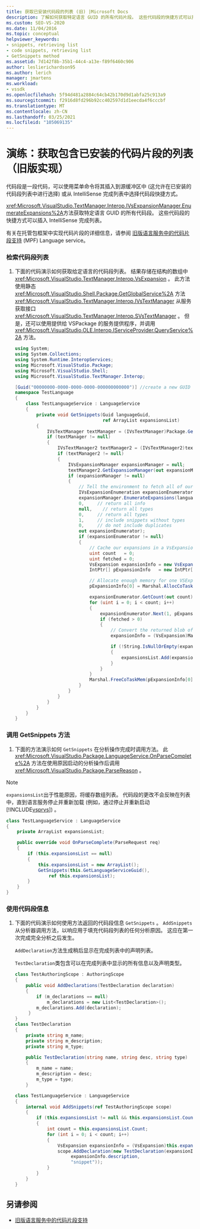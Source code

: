 ```yaml
---
title: 获取已安装代码段的列表 (旧) |Microsoft Docs
description: 了解如何获取特定语言 GUID 的所有代码片段。 这些代码段的快捷方式可以插入 IntelliSense 完成列表。
ms.custom: SEO-VS-2020
ms.date: 11/04/2016
ms.topic: conceptual
helpviewer_keywords:
- snippets, retrieving list
- code snippets, retrieving list
- GetSnippets method
ms.assetid: 7d142f8b-35b1-44c4-a13e-f89f6460c906
author: leslierichardson95
ms.author: lerich
manager: jmartens
ms.workload:
- vssdk
ms.openlocfilehash: 5f94d481a2884c64cb42b170d9d1abfa25c913a9
ms.sourcegitcommit: f2916d8fd296b92cc402597d1d1eecda4f6cccbf
ms.translationtype: MT
ms.contentlocale: zh-CN
ms.lasthandoff: 03/25/2021
ms.locfileid: "105069135"
---
```

# <a name="walkthrough-getting-a-list-of-installed-code-snippets-legacy-implementation"></a>演练：获取包含已安装的代码片段的列表（旧版实现）
代码段是一段代码，可以使用菜单命令将其插入到源缓冲区中 (这允许在已安装的代码段列表中进行选择) 或从 IntelliSense 完成列表中选择代码段快捷方式。

 <xref:Microsoft.VisualStudio.TextManager.Interop.IVsExpansionManager.EnumerateExpansions%2A>方法获取特定语言 GUID 的所有代码段。 这些代码段的快捷方式可以插入 IntelliSense 完成列表。

 有关在托管包框架中实现代码片段的详细信息，请参阅 [旧版语言服务中的代码片段支持](../../extensibility/internals/support-for-code-snippets-in-a-legacy-language-service.md) (MPF) Language service。

### <a name="to-retrieve-a-list-of-code-snippets"></a>检索代码段列表

1. 下面的代码演示如何获取给定语言的代码段列表。 结果存储在结构的数组中 <xref:Microsoft.VisualStudio.TextManager.Interop.VsExpansion> 。 此方法使用静态 <xref:Microsoft.VisualStudio.Shell.Package.GetGlobalService%2A> 方法 <xref:Microsoft.VisualStudio.TextManager.Interop.IVsTextManager> 从服务获取接口 <xref:Microsoft.VisualStudio.TextManager.Interop.SVsTextManager> 。 但是，还可以使用提供给 VSPackage 的服务提供程序，并调用 <xref:Microsoft.VisualStudio.OLE.Interop.IServiceProvider.QueryService%2A> 方法。

    ```csharp
    using System;
    using System.Collections;
    using System.Runtime.InteropServices;
    using Microsoft.VisualStudio.Package;
    using Microsoft.VisualStudio.Shell;
    using Microsoft.VisualStudio.TextManager.Interop;

    [Guid("00000000-0000-0000-0000-000000000000")] //create a new GUID for the language service
    namespace TestLanguage
    {
        class TestLanguageService : LanguageService
        {
            private void GetSnippets(Guid languageGuid,
                                     ref ArrayList expansionsList)
            {
                IVsTextManager textManager = (IVsTextManager)Package.GetGlobalService(typeof(SVsTextManager));
                if (textManager != null)
                {
                    IVsTextManager2 textManager2 = (IVsTextManager2)textManager;
                    if (textManager2 != null)
                    {
                        IVsExpansionManager expansionManager = null;
                        textManager2.GetExpansionManager(out expansionManager);
                        if (expansionManager != null)
                        {
                            // Tell the environment to fetch all of our snippets.
                            IVsExpansionEnumeration expansionEnumerator = null;
                            expansionManager.EnumerateExpansions(languageGuid,
                            0,     // return all info
                            null,    // return all types
                            0,     // return all types
                            1,     // include snippets without types
                            0,     // do not include duplicates
                            out expansionEnumerator);
                            if (expansionEnumerator != null)
                            {
                                // Cache our expansions in a VsExpansion array
                                uint count   = 0;
                                uint fetched = 0;
                                VsExpansion expansionInfo = new VsExpansion();
                                IntPtr[] pExpansionInfo   = new IntPtr[1];

                                // Allocate enough memory for one VSExpansion structure. This memory is filled in by the Next method.
                                pExpansionInfo[0] = Marshal.AllocCoTaskMem(Marshal.SizeOf(expansionInfo));

                                expansionEnumerator.GetCount(out count);
                                for (uint i = 0; i < count; i++)
                                {
                                    expansionEnumerator.Next(1, pExpansionInfo, out fetched);
                                    if (fetched > 0)
                                    {
                                        // Convert the returned blob of data into a structure that can be read in managed code.
                                        expansionInfo = (VsExpansion)Marshal.PtrToStructure(pExpansionInfo[0], typeof(VsExpansion));

                                        if (!String.IsNullOrEmpty(expansionInfo.shortcut))
                                        {
                                            expansionsList.Add(expansionInfo);
                                        }
                                    }
                                }
                                Marshal.FreeCoTaskMem(pExpansionInfo[0]);
                            }
                        }
                    }
                }
            }
        }
    }
    ```

### <a name="to-call-the-getsnippets-method"></a>调用 GetSnippets 方法

1. 下面的方法演示如何 `GetSnippets` 在分析操作完成时调用方法。 此 <xref:Microsoft.VisualStudio.Package.LanguageService.OnParseComplete%2A> 方法在使用原因启动的分析操作后调用 <xref:Microsoft.VisualStudio.Package.ParseReason> 。

> [!NOTE]
> `expansionsList`出于性能原因，将缓存数组列表。 代码段的更改不会反映在列表中，直到语言服务停止并重新加载 (例如，通过停止并重新启动 [!INCLUDE[vsprvs](../../code-quality/includes/vsprvs_md.md)]) 。

```csharp
class TestLanguageService : LanguageService
{
    private ArrayList expansionsList;

    public override void OnParseComplete(ParseRequest req)
    {
        if (this.expansionsList == null)
        {
            this.expansionsList = new ArrayList();
            GetSnippets(this.GetLanguageServiceGuid(),
                ref this.expansionsList);
        }
    }
}
```

### <a name="to-use-the-snippet-information"></a>使用代码段信息

1. 下面的代码演示如何使用方法返回的代码段信息 `GetSnippets` 。 `AddSnippets`从分析器调用方法，以响应用于填充代码段列表的任何分析原因。 这应在第一次完成完全分析之后发生。

     `AddDeclaration`方法生成稍后显示在完成列表中的声明列表。

     `TestDeclaration`类包含可以在完成列表中显示的所有信息以及声明类型。

    ```csharp
    class TestAuthoringScope : AuthoringScope
    {
        public void AddDeclarations(TestDeclaration declaration)
        {
            if (m_declarations == null)
                m_declarations = new List<TestDeclaration>();
            m_declarations.Add(declaration);
         }
    }
    class TestDeclaration
    {
        private string m_name;
        private string m_description;
        private string m_type;

        public TestDeclaration(string name, string desc, string type)
        {
            m_name = name;
            m_description = desc;
            m_type = type;
        }

    class TestLanguageService : LanguageService
    {
        internal void AddSnippets(ref TestAuthoringScope scope)
        {
            if (this.expansionsList != null && this.expansionsList.Count > 0)
            {
                int count = this.expansionsList.Count;
                for (int i = 0; i < count; i++)
                {
                    VsExpansion expansionInfo = (VsExpansion)this.expansionsList[i];
                    scope.AddDeclaration(new TestDeclaration(expansionInfo.title,
                         expansionInfo.description,
                         "snippet"));
                }
            }
        }
    }

    ```

## <a name="see-also"></a>另请参阅
- [旧版语言服务中的代码片段支持](../../extensibility/internals/support-for-code-snippets-in-a-legacy-language-service.md)
